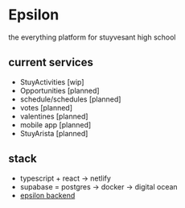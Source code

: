 # Epsilon

the everything platform for stuyvesant high school

## current services

-   StuyActivities [wip]
-   Opportunities [planned]
-   schedule/schedules [planned]
-   votes [planned]
-   valentines [planned]
-   mobile app [planned]
-   StuyArista [planned]

## stack

-   typescript + react -> netlify
-   supabase = postgres -> docker -> digital ocean
-   [epsilon backend](https://github.com/stuysu/epsilon-database)
